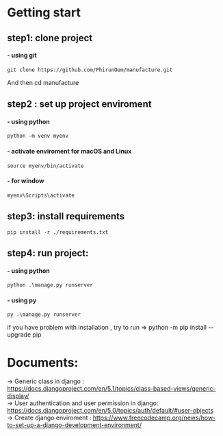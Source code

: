 # Getting start

## step1: clone project

#### - using git

```base
git clone https://github.com/PhirunOem/manufacture.git
```

And then cd manufacture

## step2 : set up project enviroment

#### - using python

```base
python -m venv myenv
```

#### - activate enviroment for macOS and Linux

```base
source myenv/bin/activate
```

#### - for window

```base
myenv\Scripts\activate
```

## step3: install requirements

```base
pip install -r ./requirements.txt
```

## step4: run project:

#### - using python

```base
python .\manage.py runserver
```

#### - using py

```base
py .\manage.py runserver
```

if you have problem with installation , try to run => python -m pip install --upgrade pip

# Documents:

-> Generic class in django : https://docs.djangoproject.com/en/5.1/topics/class-based-views/generic-display/ <br/>
-> User authentication and user permission in django: https://docs.djangoproject.com/en/5.0/topics/auth/default/#user-objects <br/>
-> Create django enviroment : https://www.freecodecamp.org/news/how-to-set-up-a-django-development-environment/
